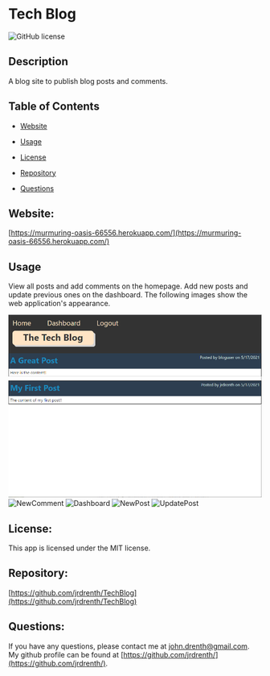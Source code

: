 # Tech Blog
![GitHub license](https://img.shields.io/badge/license-MIT-blue.svg)


## Description

A blog site to publish blog posts and comments.


## Table of Contents 

* [Website](#Website)

* [Usage](#Usage)

* [License](#License)

* [Repository](#Repository)

* [Questions](#Questions)


## Website:

[https://murmuring-oasis-66556.herokuapp.com/](https://murmuring-oasis-66556.herokuapp.com/)


## Usage

View all posts and add comments on the homepage.  Add new posts and update previous ones on the dashboard.  The following images show the web application's appearance.

![Home](./assets/01_TechBlog_Home.png)
![NewComment](./assets/01_TechBlog_NewComment.png)
![Dashboard](./assets/01_TechBlog_Dashboard.png)
![NewPost](./assets/01_TechBlog_NewPost.png)
![UpdatePost](./assets/01_TechBlog_UpdatePost.png)

## License:

This app is licensed under the MIT license.


## Repository:

[https://github.com/jrdrenth/TechBlog](https://github.com/jrdrenth/TechBlog)


## Questions:

If you have any questions, please contact me at john.drenth@gmail.com.  My github profile can be found at [https://github.com/jrdrenth/](https://github.com/jrdrenth/).

